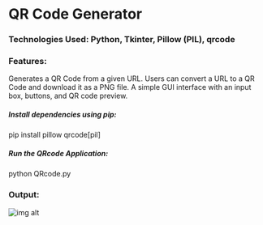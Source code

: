 # QR Code Generator

### Technologies Used: Python, Tkinter, Pillow (PIL), qrcode

###  Features:
Generates a QR Code from a given URL.
Users can convert a URL to a QR Code and download it as a PNG file.
A simple GUI interface with an input box, buttons, and QR code preview.

##### Install dependencies using pip:
pip install pillow qrcode[pil]

##### Run the QRcode Application:
python QRcode.py

### Output:

![img alt](https://github.com/Kirti757/Python-Projects/blob/main/Outputimages/QRcode.png?raw=true)
